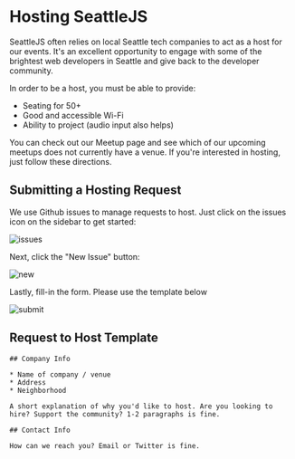 # Hosting SeattleJS

SeattleJS often relies on local Seattle tech companies to act as a host for our events. It's an excellent opportunity to engage with some of the brightest web developers in Seattle and give back to the developer community.

In order to be a host, you must be able to provide:

* Seating for 50+
* Good and accessible Wi-Fi
* Ability to project (audio input also helps)

You can check out our Meetup page and see which of our upcoming meetups does not currently have a venue. If you're interested in hosting, just follow these directions.

## Submitting a Hosting Request

We use Github issues to manage requests to host. Just click on the issues icon on the sidebar to get started:

![issues](https://raw.github.com/seattlejs/seattlejs/master/images/issues.png)

Next, click the "New Issue" button:

![new](https://raw.github.com/seattlejs/seattlejs/master/images/new_issue.png)

Lastly, fill-in the form. Please use the template below

![submit](https://raw.github.com/seattlejs/seattlejs/master/images/submit_host.png)


## Request to Host Template

```
## Company Info

* Name of company / venue
* Address
* Neighborhood

A short explanation of why you'd like to host. Are you looking to hire? Support the community? 1-2 paragraphs is fine.

## Contact Info

How can we reach you? Email or Twitter is fine.

```

